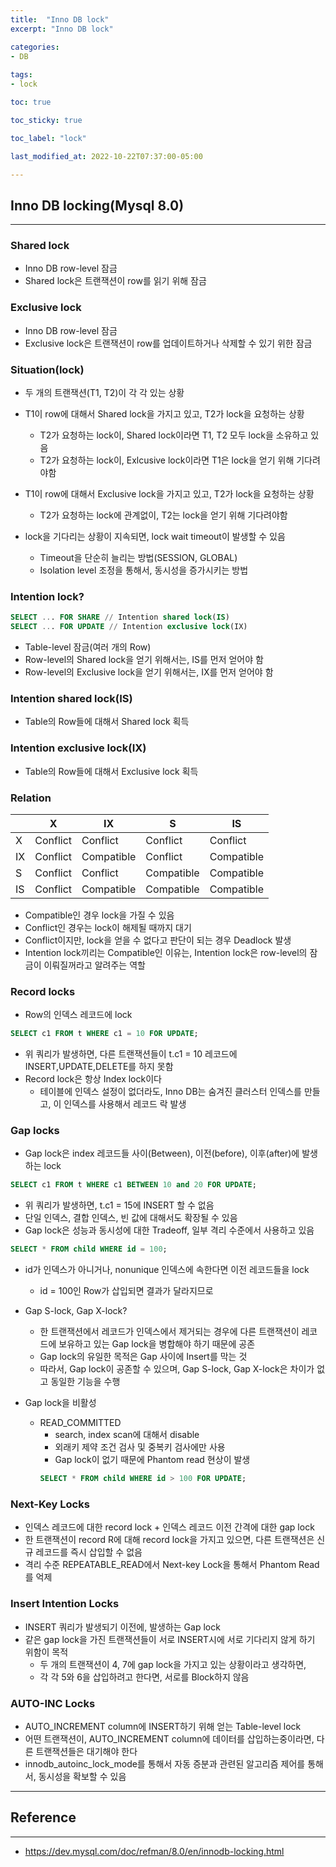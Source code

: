 ```yaml
---
title:  "Inno DB lock"
excerpt: "Inno DB lock"

categories:
- DB
  
tags:
- lock

toc: true

toc_sticky: true

toc_label: "lock"

last_modified_at: 2022-10-22T07:37:00-05:00

---
```


## Inno DB locking(Mysql 8.0)

---

### Shared lock
- Inno DB row-level 잠금
- Shared lock은 트랜잭션이 row를 읽기 위해 잠금


### Exclusive lock
- Inno DB row-level 잠금
- Exclusive lock은 트랜잭션이 row를 업데이트하거나 삭제할 수 있기 위한 잠금

### Situation(lock)
- 두 개의 트랜잭션(T1, T2)이 각 각 있는 상황
- T1이 row에 대해서 Shared lock을 가지고 있고, T2가 lock을 요청하는 상황
  - T2가 요청하는 lock이, Shared lock이라면 T1, T2 모두 lock을 소유하고 있음
  - T2가 요청하는 lock이, Exlcusive lock이라면 T1은 lock을 얻기 위해 기다려야함
  

- T1이 row에 대해서 Exclusive lock을 가지고 있고, T2가 lock을 요청하는 상황
  - T2가 요청하는 lock에 관계없이, T2는 lock을 얻기 위해 기다려야함
  

- lock을 기다리는 상황이 지속되면, lock wait timeout이 발생할 수 있음
  - Timeout을 단순히 늘리는 방법(SESSION, GLOBAL)
  - Isolation level 조정을 통해서, 동시성을 증가시키는 방법
  
  
### Intention lock?

~~~sql
SELECT ... FOR SHARE // Intention shared lock(IS)
SELECT ... FOR UPDATE // Intention exclusive lock(IX)
~~~
- Table-level 잠금(여러 개의 Row)
- Row-level의 Shared lock을 얻기 위해서는, IS를 먼저 얻어야 함
- Row-level의 Exclusive lock을 얻기 위해서는, IX를 먼저 얻어야 함

### Intention shared lock(IS)
- Table의 Row들에 대해서 Shared lock 획득

### Intention exclusive lock(IX)
- Table의 Row들에 대해서 Exclusive lock 획득


### Relation

| |X|IX|S|IS| 
|---|---|---|---|---|
|X|Conflict|Conflict |Conflict| Conflict| 
|IX |Conflict |Compatible |Conflict |Compatible| 
|S |Conflict |Conflict| Compatible| Compatible| 
|IS| Conflict |Compatible| Compatible| Compatible|

- Compatible인 경우 lock을 가질 수 있음
- Conflict인 경우는 lock이 해제될 때까지 대기
- Conflict이지만, lock을 얻을 수 없다고 판단이 되는 경우 Deadlock 발생
- Intention lock끼리는 Compatible인 이유는, Intention lock은 row-level의 잠금이 이뤄질꺼라고 알려주는 역할

### Record locks

- Row의 인덱스 레코드에 lock
~~~sql
SELECT c1 FROM t WHERE c1 = 10 FOR UPDATE;
~~~
- 위 쿼리가 발생하면, 다른 트랜잭션들이 t.c1 = 10 레코드에 INSERT,UPDATE,DELETE를 하지 못함
- Record lock은 항상 Index lock이다
  - 테이블에 인덱스 설정이 없더라도, Inno DB는 숨겨진 클러스터 인덱스를 만들고, 이 인덱스를 사용해서 레코드 락 발생

### Gap locks

- Gap lock은 index 레코드들 사이(Between), 이전(before), 이후(after)에 발생하는 lock
~~~sql
SELECT c1 FROM t WHERE c1 BETWEEN 10 and 20 FOR UPDATE;
~~~
- 위 쿼리가 발생하면, t.c1 = 15에 INSERT 할 수 없음
- 단일 인덱스, 결합 인덱스, 빈 값에 대해서도 확장될 수 있음
- Gap lock은 성능과 동시성에 대한 Tradeoff, 일부 격리 수준에서 사용하고 있음

~~~sql
SELECT * FROM child WHERE id = 100;
~~~
- id가 인덱스가 아니거나, nonunique 인덱스에 속한다면 이전 레코드들을 lock
  - id = 100인 Row가 삽입되면 결과가 달라지므로
  
- Gap S-lock, Gap X-lock?
  - 한 트랜잭션에서 레코드가 인덱스에서 제거되는 경우에 다른 트랜잭션이 레코드에 보유하고 있는 Gap lock을 병합해야 하기 때문에 공존
  - Gap lock의 유일한 목적은 Gap 사이에 Insert를 막는 것
  - 따라서, Gap lock이 공존할 수 있으며, Gap S-lock, Gap X-lock은 차이가 없고 동일한 기능을 수행
  
  
- Gap lock을 비활성
  - READ_COMMITTED
    - search, index scan에 대해서 disable
    - 외래키 제약 조건 검사 및 중복키 검사에만 사용
    - Gap lock이 없기 때문에 Phantom read 현상이 발생
    ~~~sql
    SELECT * FROM child WHERE id > 100 FOR UPDATE;
    ~~~
    
### Next-Key Locks

- 인덱스 레코드에 대한 record lock + 인덱스 레코드 이전 간격에 대한 gap lock
- 한 트랜잭션이 record R에 대해 record lock을 가지고 있으면, 다른 트랜잭션은 신규 레코드를 즉시 삽입할 수 없음
- 격리 수준 REPEATABLE_READ에서 Next-key Lock을 통해서 Phantom Read를 억제

### Insert Intention Locks  

- INSERT 쿼리가 발생되기 이전에, 발생하는 Gap lock
- 같은 gap lock을 가진 트랜잭션들이 서로 INSERT시에 서로 기다리지 않게 하기 위함이 목적
  - 두 개의 트랜잭션이 4, 7에 gap lock을 가지고 있는 상황이라고 생각하면,
  - 각 각 5와 6을 삽입하려고 한다면, 서로를 Block하지 않음
  
### AUTO-INC Locks

- AUTO_INCREMENT column에 INSERT하기 위해 얻는 Table-level lock
- 어떤 트랜잭션이, AUTO_INCREMENT column에 데이터를 삽입하는중이라면, 다른 트랜잭션들은 대기해야 한다
- innodb_autoinc_lock_mode를 통해서 자동 증분과 관련된 알고리즘 제어를 통해서, 동시성을 확보할 수 있음

---

## Reference

--- 

- https://dev.mysql.com/doc/refman/8.0/en/innodb-locking.html